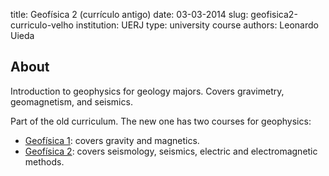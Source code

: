 title: Geofísica 2 (currículo antigo)
date: 03-03-2014
slug: geofisica2-curriculo-velho
institution: UERJ
type: university course
authors: Leonardo Uieda

## About

Introduction to geophysics for geology majors.
Covers gravimetry, geomagnetism, and seismics.

Part of the old curriculum.
The new one has two courses for geophysics:

* [Geofísica 1]({filename}/teaching/geofisica1.md): covers gravity and
  magnetics.
* [Geofísica 2]({filename}/teaching/geofisica2.md): covers seismology,
  seismics, electric and electromagnetic methods.
